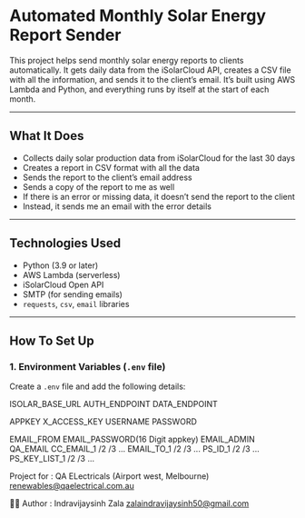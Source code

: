 # Automated Monthly Solar Energy Report Sender

This project helps send monthly solar energy reports to clients automatically. It gets daily data from the iSolarCloud API, creates a CSV file with all the information, and sends it to the client’s email. It’s built using AWS Lambda and Python, and everything runs by itself at the start of each month.

---

## What It Does

- Collects daily solar production data from iSolarCloud for the last 30 days
- Creates a report in CSV format with all the data
- Sends the report to the client’s email address
- Sends a copy of the report to me as well
- If there is an error or missing data, it doesn’t send the report to the client
- Instead, it sends me an email with the error details

---

## Technologies Used

- Python (3.9 or later)
- AWS Lambda (serverless)
- iSolarCloud Open API
- SMTP (for sending emails)
- `requests`, `csv`, `email` libraries

---

## How To Set Up

### 1. Environment Variables (`.env` file)

Create a `.env` file and add the following details:

ISOLAR_BASE_URL 
AUTH_ENDPOINT 
DATA_ENDPOINT 

APPKEY 
X_ACCESS_KEY
USERNAME 
PASSWORD 

EMAIL_FROM 
EMAIL_PASSWORD(16 Digit appkey)
EMAIL_ADMIN 
QA_EMAIL 
CC_EMAIL_1 /2 /3 ...
EMAIL_TO_1 /2 /3 ...
PS_ID_1 /2 /3 ...
PS_KEY_LIST_1 /2 /3 ...

Project for :
QA ELectricals (Airport west, Melbourne)
renewables@qaelectrical.com.au

🧑‍💻 Author :
Indravijaysinh Zala 
zalaindravijaysinh50@gmail.com
